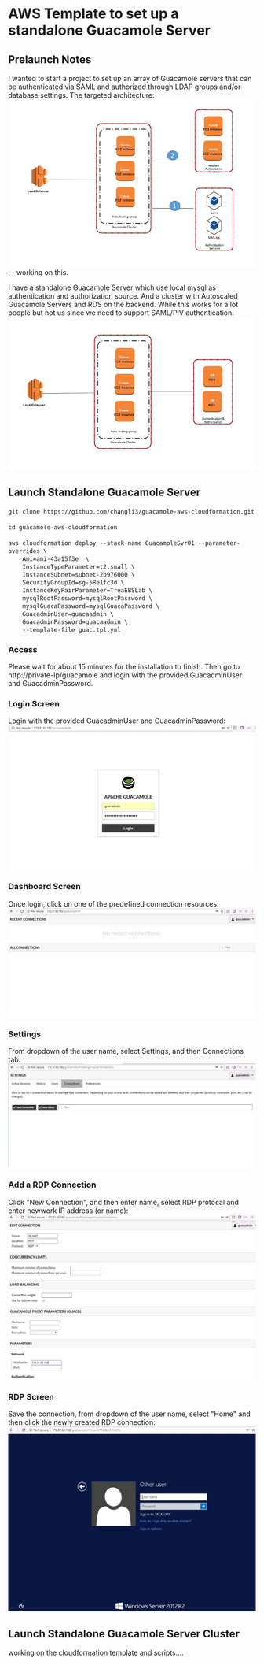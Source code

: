 # AWS Template to set up a standalone Guacamole Server

## Prelaunch Notes

I wanted to start a project to set up an array of Guacamole servers that can be authenticated via SAML and authorized through LDAP groups and/or database settings. The targeted architecture:
![targeted architecture](https://raw.githubusercontent.com/changli3/guacamole-aws-cloudformation/master/final.JPG "targeted architecture") -- working on this.



I have a standalone Guacamole Server which use local mysql as authentication and authorization source. And a cluster with Autoscaled Guacamole Servers and RDS on the backend. While this works for a lot people but not us since we need to support SAML/PIV authentication.
![Guacamole Cluster](https://raw.githubusercontent.com/changli3/guacamole-aws-cloudformation/master/cluster.JPG "Guacamole Cluster")

## Launch Standalone Guacamole Server

```
git clone https://github.com/changli3/guacamole-aws-cloudformation.git

cd guacamole-aws-cloudformation

aws cloudformation deploy --stack-name GuacamoleSvr01 --parameter-overrides \
	Ami=ami-43a15f3e  \
    InstanceTypeParameter=t2.small \
    InstanceSubnet=subnet-2b976000 \
    SecurityGroupId=sg-58e1fc3d \
    InstanceKeyPairParameter=TreaEBSLab \
    mysqlRootPassword=mysqlRootPassword \
    mysqlGuacaPassword=mysqlGuacaPassword \
    GuacadminUser=guacaadmin \
    GuacadminPassword=guacaadmin \
    --template-file guac.tpl.yml
```

### Access
Please wait for about 15 minutes for the installation to finish. Then go to http://private-Ip/guacamole and login with the provided GuacadminUser and GuacadminPassword.

### Login Screen
Login with the provided GuacadminUser and GuacadminPassword:
![Login Screen](https://raw.githubusercontent.com/changli3/guacamole-aws-cloudformation/master/login.JPG "Login Screen")

### Dashboard Screen
Once login, click on one of the predefined connection resources:
![Dashboard Screen](https://raw.githubusercontent.com/changli3/guacamole-aws-cloudformation/master/dashbd.JPG "Dashboard Screen")

### Settings
From dropdown of the user name, select Settings, and then Connections tab:
![Settings Screen](https://raw.githubusercontent.com/changli3/guacamole-aws-cloudformation/master/settings.JPG "Settings Screen")

### Add a RDP Connection
Click "New Connection", and then enter name, select RDP protocal and enter newwork IP address (or name):
![New Screen](https://raw.githubusercontent.com/changli3/guacamole-aws-cloudformation/master/rdpconfig.JPG "New Screen")

### RDP Screen
Save the connection, from dropdown of the user name, select "Home" and then click the newly created RDP connection:
![RDP Screen](https://raw.githubusercontent.com/changli3/guacamole-aws-cloudformation/master/rdp.JPG "RDP Screen")

## Launch Standalone Guacamole Server Cluster
working on the cloudformation template and scripts....